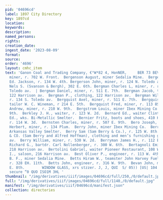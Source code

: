 ```yaml
---
pid: '04696cd'
label: 1897 City Directory
key: 1897cd
location: 
keywords: 
description: 
named_persons: 
rights: 
creation_date: 
ingest_date: '2023-08-09'
format: 
source: 
order: '4696'
layout: cmhc_item
text: 'Ganon Coal and Trading Company, €°W*82 4, HonNER,     BER 73 BEV     Berg Henry,
  miner, r. 702 W. Front.  Bergenson August, miner Sedalia Mine.  Berger Max, clk.
  Ed. Jackson, r. 134 W. 4th. Bergerson John, miner, r. 124 N. Toledo av.  | Bergh
  Nels S. (Svanson & Bergh), 302 E. 6th. Bergman Charles L, miner, r. rear 144 S.
  Toledo av.  | Bergman Daniel, miner, r. 511 E. 7th.  Bergman Jacob, trav. agt, r.
  122 Harrison av.  Bergman P., clothing, 122 Harrison av.  Bergman William, miner,
  r. 134 S. Toledo av.  Bergquist Axel, miner, r. 511 E. 7th.  Bergquist Charles J.,
  tailor W. C. Wineman, r 214 E. 5th.  Bergquist Fred, miner, r. 113 8S. Toledo av.  Bergstrom
  Andrew, miner, r. 210 W. 9th.  Bergstrom Louis, miner Ibex Mining Co., r. 210 W.
  9th.  Berkley J. H., waiter, r. 123 W. 2d.  Bernard Ed., waiter Clinton Restaurant.  Bernard
  Ed., wks. Bi-Metallic Smelter.  Bernier Fritz, boots and shoes, 410 Harrison av,
  r. 114 W. 3d.  Bernsten Charles, miner, r. 507 E. 9th.  Bero Joseph, r. 205 W.3d.  Berry
  Herbert, miner, r. 134 Plum.  Berry John, miner Ibex Mining Co.  Berry John, wks.
  Arkansas Valley Smelter.  Berry Sam (Sam Berry & Co.), r. 125 W. 8th.  BERRY SAM
  & CO. (Sam Berry and Alfred Hoffman), clothing and men’s furnishing goods, 508 Harrison
  av.  Berry William, miner, r. 530 W. 2d.  Berryman James H., r. 112 E. 9th.  Berryman
  Richard G., bartdr. Carl Nollenberger, r. 300 W. 6th.  Bertagnoli Emil, confectionery,
  218 Harrison av.  Bertolini Gabriel, waiter Pioneer Restaurant, 108 W. 2d.  Bertolini
  I., saloon, 216 Harrison av.  Best Oliver P., engineer, r. 113 W. 4th.  Betters
  B. F., miner Sedalia Mine.  Betts Hiram W., teamster John Harvey Fuel & Feed Co.,  .
  r. 328 EH. 11th.  Betts John, engineer, r. 316 W. 9th.  Bevan John, miner, r. 511
  E. 8th.        WINDOW GLASS, xrs stzzer. J, J, QUI  S/ 05)) [US| 104 Slonb] xeazoac
  secure “0 QUO ISO1M 3HL '
thumbnail: "/img/derivatives/iiif/images/04696cd/full/250,/0/default.jpg"
full: "/img/derivatives/iiif/images/04696cd/full/1140,/0/default.jpg"
manifest: "/img/derivatives/iiif/04696cd/manifest.json"
collection: directories
---
```

